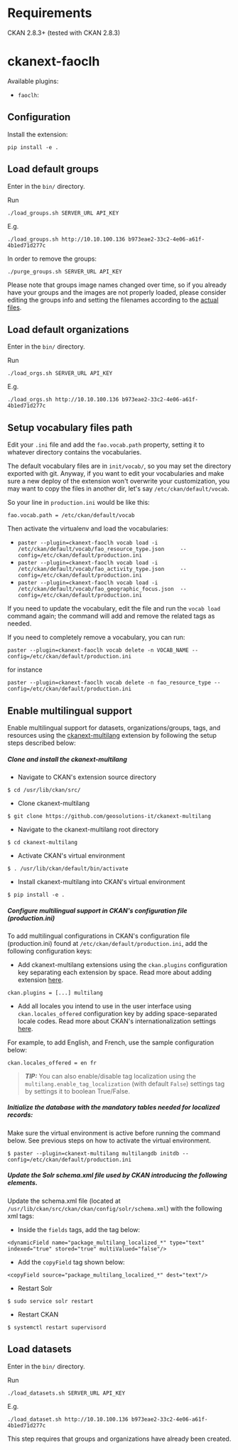 Requirements
============
CKAN 2.8.3+ (tested with CKAN 2.8.3)

ckanext-faoclh
==============

Available plugins:

- `faoclh`: 


Configuration
-------------

Install the extension:
```
pip install -e .
```


Load default groups
-------------------

Enter in the `bin/` directory.

Run

    ./load_groups.sh SERVER_URL API_KEY
    
E.g.    

    ./load_groups.sh http://10.10.100.136 b973eae2-33c2-4e06-a61f-4b1ed71d277c   
   
In order to remove the groups:

    ./purge_groups.sh SERVER_URL API_KEY
    
Please note that groups image names changed over time, so if you already have your groups and the images are not properly loaded, please consider editing the groups info and setting the filenames according to the [actual files](https://github.com/geosolutions-it/ckanext-faoclh/tree/master/ckanext/faoclh/public/fao/images/group).


Load default organizations
--------------------------

Enter in the `bin/` directory.

Run

    ./load_orgs.sh SERVER_URL API_KEY
    
E.g.    

    ./load_orgs.sh http://10.10.100.136 b973eae2-33c2-4e06-a61f-4b1ed71d277c   


Setup vocabulary files path
---------------------------

Edit your `.ini` file and add the `fao.vocab.path` property, setting it to whatever directory
contains the vocabularies.

The default vocabulary files are in `init/vocab/`, so you may set the directory exported with git.
Anyway, if you want to edit your vocabularies and make sure a new deploy of the extension won't 
overwrite your customization, you may want to copy the files in another dir, let's say
`/etc/ckan/default/vocab`.

So your line in `production.ini` would be like this: 

    fao.vocab.path = /etc/ckan/default/vocab
    
Then activate the virtualenv and load the vocabularies:

- `paster --plugin=ckanext-faoclh vocab load -i /etc/ckan/default/vocab/fao_resource_type.json     --config=/etc/ckan/default/production.ini`
- `paster --plugin=ckanext-faoclh vocab load -i /etc/ckan/default/vocab/fao_activity_type.json     --config=/etc/ckan/default/production.ini`
- `paster --plugin=ckanext-faoclh vocab load -i /etc/ckan/default/vocab/fao_geographic_focus.json  --config=/etc/ckan/default/production.ini`

If you need to update the vocabulary, edit the file and run the `vocab load` command again; the
command will add and remove the related tags as needed.

If you need to completely remove a vocabulary, you can run:

    paster --plugin=ckanext-faoclh vocab delete -n VOCAB_NAME --config=/etc/ckan/default/production.ini

for instance

    paster --plugin=ckanext-faoclh vocab delete -n fao_resource_type --config=/etc/ckan/default/production.ini
 
 
Enable multilingual support
---------------------------

Enable multilingual support for datasets, organizations/groups, tags, and resources using the [ckanext-multilang](https://github.com/geosolutions-it/ckanext-multilang) extension by following the setup steps described below:
##### Clone and install the ckanext-multilang
- Navigate to CKAN's extension source directory
```
$ cd /usr/lib/ckan/src/
```

- Clone ckanext-multilang 
```
$ git clone https://github.com/geosolutions-it/ckanext-multilang
```

- Navigate to the ckanext-multilang root directory

```
$ cd ckanext-multilang
```

- Activate CKAN's virtual environment
```
$ . /usr/lib/ckan/default/bin/activate
```

- Install ckanext-multilang into CKAN's virtual environment
```
$ pip install -e .
```

##### Configure multilingual support in CKAN's configuration file (production.ini)
To add multilingual configurations in CKAN's configuration file (production.ini) found at `/etc/ckan/default/production.ini`, add the following configuration keys:

- Add ckanext-multilang extensions using the `ckan.plugins` configuration key separating each extension by space. Read more about adding extension [here](https://docs.ckan.org/en/2.8/extensions/tutorial.html#creating-a-new-extension).
```
ckan.plugins = [...] multilang
```

 - Add all locales you intend to use in the user interface using `ckan.locales_offered` configuration key by adding space-separated locale codes. Read more about CKAN's internationalization settings [here](https://docs.ckan.org/en/2.8/extensions/translating-extensions.html).
 
 For example, to add English, and French, use the sample configuration below:
```
ckan.locales_offered = en fr
```

>**_TIP:_** You can also enable/disable tag localization using the `multilang.enable_tag_localization` (with default `False`) settings tag by settings it to boolean True/False.

##### Initialize the database with the mandatory tables needed for localized records:
Make sure the virtual environment is active before running the command below. See previous steps on how to activate the virtual environment.
```
$ paster --plugin=ckanext-multilang multilangdb initdb --config=/etc/ckan/default/production.ini
```

##### Update the Solr schema.xml file used by CKAN introducing the following elements.
Update the schema.xml file (located at `/usr/lib/ckan/src/ckan/ckan/config/solr/schema.xml`) with the following xml tags:

- Inside the `fields` tags, add the tag below:
```
<dynamicField name="package_multilang_localized_*" type="text" indexed="true" stored="true" multiValued="false"/>
```

- Add the `copyField` tag shown below:
```
<copyField source="package_multilang_localized_*" dest="text"/>
```

- Restart Solr
```
$ sudo service solr restart
```

- Restart CKAN
```
$ systemctl restart supervisord
```


Load datasets
-------------

Enter in the `bin/` directory.

Run

    ./load_datasets.sh SERVER_URL API_KEY
    
E.g.    

    ./load_dataset.sh http://10.10.100.136 b973eae2-33c2-4e06-a61f-4b1ed71d277c   

This step requires that groups and organizations have already been created.
